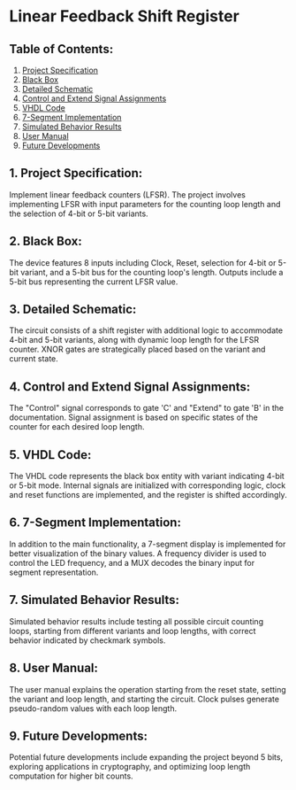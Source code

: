 # Linear Feedback Shift Register

## Table of Contents:

1. [Project Specification](#project-specification)
2. [Black Box](#black-box)
3. [Detailed Schematic](#detailed-schematic)
4. [Control and Extend Signal Assignments](#control-and-extend-signal-assignments)
5. [VHDL Code](#vhdl-code)
6. [7-Segment Implementation](#7-segment-implementation)
7. [Simulated Behavior Results](#simulated-behavior-results)
8. [User Manual](#user-manual)
9. [Future Developments](#future-developments)

## 1. Project Specification:

Implement linear feedback counters (LFSR). The project involves implementing LFSR with input parameters for the counting loop length and the selection of 4-bit or 5-bit variants.

## 2. Black Box:

The device features 8 inputs including Clock, Reset, selection for 4-bit or 5-bit variant, and a 5-bit bus for the counting loop's length. Outputs include a 5-bit bus representing the current LFSR value.

## 3. Detailed Schematic:

The circuit consists of a shift register with additional logic to accommodate 4-bit and 5-bit variants, along with dynamic loop length for the LFSR counter. XNOR gates are strategically placed based on the variant and current state.

## 4. Control and Extend Signal Assignments:

The "Control" signal corresponds to gate 'C' and "Extend" to gate 'B' in the documentation. Signal assignment is based on specific states of the counter for each desired loop length.

## 5. VHDL Code:

The VHDL code represents the black box entity with variant indicating 4-bit or 5-bit mode. Internal signals are initialized with corresponding logic, clock and reset functions are implemented, and the register is shifted accordingly.

## 6. 7-Segment Implementation:

In addition to the main functionality, a 7-segment display is implemented for better visualization of the binary values. A frequency divider is used to control the LED frequency, and a MUX decodes the binary input for segment representation.

## 7. Simulated Behavior Results:

Simulated behavior results include testing all possible circuit counting loops, starting from different variants and loop lengths, with correct behavior indicated by checkmark symbols.

## 8. User Manual:

The user manual explains the operation starting from the reset state, setting the variant and loop length, and starting the circuit. Clock pulses generate pseudo-random values with each loop length.

## 9. Future Developments:

Potential future developments include expanding the project beyond 5 bits, exploring applications in cryptography, and optimizing loop length computation for higher bit counts.

